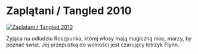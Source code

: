 Zaplątani / Tangled 2010 
=============
[![Zaplątani / Tangled 2010 ](http://vidos.pl/images/player.gif)](http://vidos.pl/zaplatani-tangled-2010)

 Żyjąca na odludziu Roszpunka, której włosy mają magiczną moc, marzy, by poznać świat. Jej przepustką do wolności jest czarujący łotrzyk Flynn.
